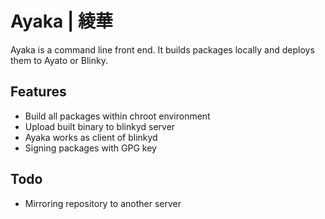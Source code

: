 # Ayaka | 綾華

Ayaka is a command line front end. It builds packages locally and deploys them
to Ayato or Blinky.

## Features

- Build all packages within chroot environment
- Upload built binary to blinkyd server
- Ayaka works as client of blinkyd
- Signing packages with GPG key

## Todo

- Mirroring repository to another server
